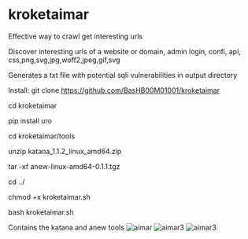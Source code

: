 # kroketaimar

Effective way to crawl get interesting urls

Discover interesting urls of a website or domain, admin login, confi, api, css,png,svg,jpg,woff2,jpeg,gif,svg

Generates a txt file with potential sqli vulnerabilities in output directory

Install:
git clone https://github.com/BasHB00M01001/kroketaimar

cd kroketaimar

pip install uro

cd kroketaimar/tools

unzip katana_1.1.2_linux_amd64.zip

tar -xf anew-linux-amd64-0.1.1.tgz

cd ../

chmod +x kroketaimar.sh

bash kroketaimar.sh

Contains the katana and anew tools
![aimar](https://github.com/user-attachments/assets/4544655e-8dc1-4e40-8ad2-2a9a6f1578cc)
![aimar3](https://github.com/user-attachments/assets/9fdc9d5e-1c95-40ed-8c44-0eda74db87f0)
![aimar3](https://github.com/user-attachments/assets/eba80340-313f-4ab6-8c3b-84f689587150)

